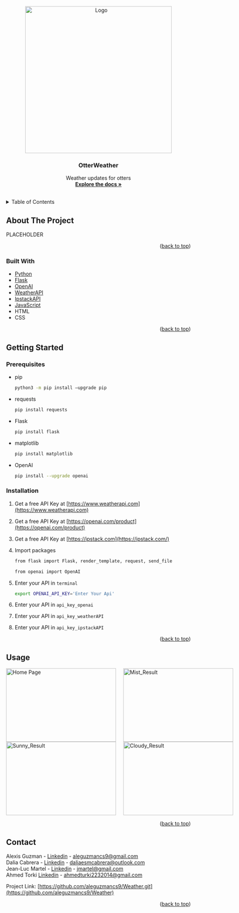 
<a name="readme-top"></a>




<!-- PROJECT LOGO -->
<br />
<div align="center">
  <a href="https://github.com/aleguzmancs9/Weather">
    <img src="https://i.imgur.com/ZPGsx9L.png" alt="Logo" width="400" height="400">
  </a>

<h3 align="center">OtterWeather</h3>

  <p align="center">
Weather updates for otters
    <br />
    <a href="https://github.com/aleguzmancs9/Weather.git"><strong>Explore the docs »</strong></a>
    <br />
    <br />
  </p>
</div>



<!-- TABLE OF CONTENTS -->
<details>
  <summary>Table of Contents</summary>
  <ol>
    <li>
      <a href="#about-the-project">About The Project</a>
      <ul>
        <li><a href="#built-with">Built With</a></li>
      </ul>
    </li>
    <li>
      <a href="#getting-started">Getting Started</a>
      <ul>
        <li><a href="#prerequisites">Prerequisites</a></li>
        <li><a href="#installation">Installation</a></li>
      </ul>
    </li>
    <li><a href="#usage">Usage</a></li>
    <li><a href="#contact">Contact</a></li>
  
  </ol>
</details>



<!-- ABOUT THE PROJECT -->
## About The Project
PLACEHOLDER


<p align="right">(<a href="#readme-top">back to top</a>)</p>



### Built With

* [Python][Python-url]
* [Flask][Flask-url]
* [OpenAI][OpenAI-url]
* [WeatherAPI][WeatherAPI-url]
* [IpstackAPI][WeatherAPI-url]
* [JavaScript][JavaScript-url]
* HTML
* CSS

<p align="right">(<a href="#readme-top">back to top</a>)</p>



<!-- GETTING STARTED -->
## Getting Started

### Prerequisites
* pip
  ```sh
  python3 -m pip install –upgrade pip
  ```
* requests
  ```sh
  pip install requests
  ```
* Flask
  ```sh
  pip install flask
  ```
* matplotlib
  ```sh
  pip install matplotlib
  ```
* OpenAI
  ```sh
  pip install --upgrade openai
  ```

### Installation

1. Get a free API Key at [https://www.weatherapi.com](https://www.weatherapi.com)
2. Get a free API Key at [https://openai.com/product](https://openai.com/product)
3. Get a free API Key at [https://ipstack.com](https://ipstack.com/)

4. Import packages
   ```sh
   from flask import Flask, render_template, request, send_file
   ```
   ```sh
   from openai import OpenAI
   ```
5. Enter your API in `terminal`
   ```bash
   export OPENAI_API_KEY='Enter Your Api'
   ```
6. Enter your API in `api_key_openai`
7. Enter your API in `api_key_weatherAPI`
8. Enter your API in `api_key_ipstackAPI`

   

<p align="right">(<a href="#readme-top">back to top</a>)</p>



<!-- USAGE EXAMPLES -->
## Usage

<div style="display: flex;">
  <img src="https://i.imgur.com/17ClSjS.jpg" alt="Home Page" width="300" height= "200" style="margin-right: 20px;" />
  <img src="https://i.imgur.com/BJv11WH.png" alt="Mist_Result" width="300" height="200"/>
</div>
<div style="display: flex;">
  <img src="https://i.imgur.com/If3WEcl.jpg" alt="Sunny_Result" width="300" height="200" style="margin-right: 20px;" />
  <img src="https://i.imgur.com/kMTFG4m.png" alt="Cloudy_Result" width="300" height="200"/>
</div>





<p align="right">(<a href="#readme-top">back to top</a>)</p>


<!-- CONTACT -->
## Contact

Alexis Guzman - [Linkedin](https://www.linkedin.com/in/alexis-guzman-cs9/) - aleguzmancs9@gmail.com
<br>Dalia Cabrera - [Linkedin](https://www.linkedin.com/in/dalia-c-4754a4247/) - daliaesmcabrera@outlook.com
<br>Jean-Luc Martel - [Linkedin](https://www.linkedin.com/in/jean-luc-martel-csumb/) - jmartel@gmail.com
<br>Ahmed Torki [Linkedin](https://www.linkedin.com/in/ahmed-turki-6a8062120/) - ahmedturki2232014@gmail.com


Project Link: [https://github.com/aleguzmancs9/Weather.git](https://github.com/aleguzmancs9/Weather)




<p align="right">(<a href="#readme-top">back to top</a>)</p>






<!-- MARKDOWN LINKS & IMAGES -->
<!-- https://www.markdownguide.org/basic-syntax/#reference-style-links -->


[linkedin-shield]: https://img.shields.io/badge/-LinkedIn-black.svg?style=for-the-badge&logo=linkedin&colorB=555
[linkedin-url]: linkedin.com/in/alexis-guzman-cs9
[OpenAI-url]: https://openai.com/
[Python-url]: https://www.python.org/
[WeatherAPI-url]: https://www.weatherapi.com/
[IpstackAPI-url]: https://ipstack.com/
[Flask-url]: https://flask.palletsprojects.com/en/3.0.x/
[JavaScript-url]: https://www.javascript.com/
